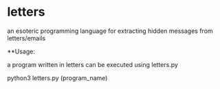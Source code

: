 # letters
an esoteric programming language for extracting hidden messages from letters/emails

**Usage:

a program written in letters can be executed using letters.py

python3 letters.py (program_name)
